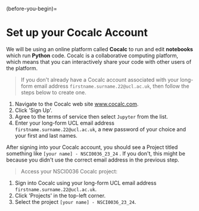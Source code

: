 (before-you-begin)=
# Set up your Cocalc Account

We will be using an online platform called **Cocalc** to run and edit **notebooks** which run **Python** code. Cocalc is a collaborative computing platform, which means that you can interactively share your code with other users of the platform.

> If you don't already have a Cocalc account associated with your long-form email address `firstname.surname.22@ucl.ac.uk`, then follow the steps below to create one.

1. Navigate to the Cocalc web site www.cocalc.com.
1. Click 'Sign Up'.
1. Agree to the terms of service then select `Jupyter` from the list.
1. Enter your long-form UCL email address `firstname.surname.22@ucl.ac.uk`, a new password of your choice and your first and last names.

After signing into your Cocalc account, you should see a Project titled something like `[your name] - NSCI0036_23_24`   . If you don't, this might be because you didn't use the correct email address in the previous step.

> Access your NSCI0036 Cocalc project:

1. Sign into Cocalc using your long-form UCL email address `firstname.surname.22@ucl.ac.uk`.
1. Click 'Projects' in the top-left corner.
1. Select the project `[your name] - NSCI0036_23_24`.